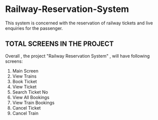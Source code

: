 # Railway-Reservation-System

This system is concerned with the reservation of railway tickets and live enquiries for the passenger.

## TOTAL SCREENS IN THE PROJECT

Overall , the project "Railway Reservation System" , will have following screens:
1. Main Screen
2. View Trains
3. Book Ticket
4. View Ticket
5. Search Ticket No
6. View All Bookings
7. View Train Bookings
8. Cancel Ticket
9. Cancel Train

